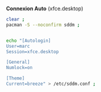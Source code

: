 **Connexion Auto** (xfce.desktop)

```bash
clear ; 
pacman -S --noconfirm sddm ;


echo "[Autologin]
User=marc
Session=xfce.desktop

[General]
Numlock=on

[Theme]
Current=breeze" > /etc/sddm.conf ;
```
